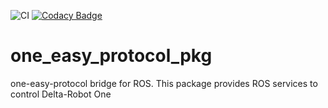 ![CI](https://github.com/deltarobotone/one_easy_protocol_pkg/workflows/CI/badge.svg?branch=master)
[![Codacy Badge](https://app.codacy.com/project/badge/Grade/4401410029564e428891267ce456f202)](https://www.codacy.com/gh/deltarobotone/one_easy_protocol_pkg?utm_source=github.com&amp;utm_medium=referral&amp;utm_content=deltarobotone/one_easy_protocol_pkg&amp;utm_campaign=Badge_Grade)

# one_easy_protocol_pkg

one-easy-protocol bridge for ROS. This package provides ROS services to control Delta-Robot One

